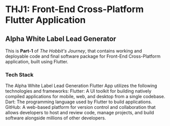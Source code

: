 # THJ1: Front-End Cross-Platform Flutter Application
## Alpha White Label Lead Generator

This is **Part-1** of *The Hobbit's Journey*, that contains working and deployable code and final software package for Front-End Cross-Platform application, built using Flutter.

### Tech Stack
The Alpha White Label Lead Generation Flutter App utilizes the following technologies and frameworks:
Flutter: A UI toolkit for building natively compiled applications for mobile, web, and desktop from a single codebase.
Dart: The programming language used by Flutter to build applications.
GitHub: A web-based platform for version control and collaboration that allows developers to host and review code, manage projects, and build software alongside millions of other developers.


